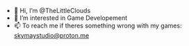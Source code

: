 - 👋 Hi, I’m @TheLittleClouds
- 👀 I’m interested in Game Developement
- 📫 To reach me if theres something wrong with my games: skymaystudio@proton.me

<!---
Alexmay9/Alexmay9 is a ✨ special ✨ repository because its `README.md` (this file) appears on your GitHub profile.
You can click the Preview link to take a look at your changes.
--->
